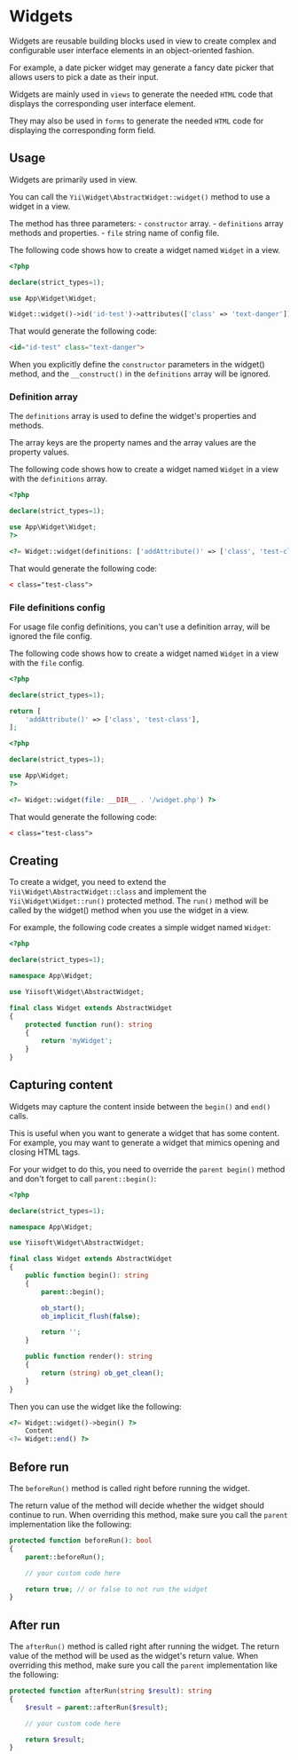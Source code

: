 # Widgets

Widgets are reusable building blocks used in view to create complex and configurable user interface elements in an
object-oriented fashion.

For example, a date picker widget may generate a fancy date picker that allows users to pick a date as their input.

Widgets are mainly used in `views` to generate the needed `HTML` code that displays the corresponding user interface
element.

They may also be used in `forms` to generate the needed `HTML` code for displaying the corresponding form field.

## Usage

Widgets are primarily used in view.

You can call the `Yii\Widget\AbstractWidget::widget()` method to use a widget in a view.

The method has three parameters:
    - `constructor` array.
    - `definitions` array methods and properties.
    - `file` string name of config file. 

The following code shows how to create a widget named `Widget` in a view.

```php
<?php

declare(strict_types=1);

use App\Widget\Widget;

Widget::widget()->id('id-test')->attributes(['class' => 'text-danger'])->render();
```

That would generate the following code:

```html
<id="id-test" class="text-danger">
```

When you explicitly define the `constructor` parameters in the widget() method, and the `__construct()` in the
`definitions` array will be ignored.

### Definition array

The `definitions` array is used to define the widget's properties and methods.

The array keys are the property names and the array values are the property values.

The following code shows how to create a widget named `Widget` in a view with the `definitions` array.

```php
<?php

declare(strict_types=1);

use App\Widget\Widget;
?>

<?= Widget::widget(definitions: ['addAttribute()' => ['class', 'test-class']]) ?>
```

That would generate the following code:

```html
< class="test-class">
```

### File definitions config

For usage file config definitions, you can't use a definition array, will be ignored the file config.

The following code shows how to create a widget named `Widget` in a view with the `file` config.

```php
<?php

declare(strict_types=1);

return [
    'addAttribute()' => ['class', 'test-class'],
];
```

```php
<?php

declare(strict_types=1);

use App\Widget;
?>

<?= Widget::widget(file: __DIR__ . '/widget.php') ?>
```

That would generate the following code:

```html
< class="test-class">
```

## Creating

To create a widget, you need to extend the `Yii\Widget\AbstractWidget::class` and implement the `Yii\Widget\Widget::run()` protected method. The `run()` method will be called by the widget() method when you use the widget in a view.

For example, the following code creates a simple widget named `Widget`:

```php
<?php

declare(strict_types=1);

namespace App\Widget;

use Yiisoft\Widget\AbstractWidget;

final class Widget extends AbstractWidget
{
    protected function run(): string
    {
        return 'myWidget';
    }
}
```

## Capturing content

Widgets may capture the content inside between the `begin()` and `end()` calls.

This is useful when you want to generate a widget that has some content. For example, you may want to generate a widget that mimics opening and closing HTML tags.

For your widget to do this, you need to override the `parent begin()` method and don't forget to call `parent::begin()`:

```php
<?php

declare(strict_types=1);

namespace App\Widget;

use Yiisoft\Widget\AbstractWidget;

final class Widget extends AbstractWidget
{
    public function begin(): string
    {
        parent::begin();

        ob_start();
        ob_implicit_flush(false);

        return '';
    }

    public function render(): string
    {
        return (string) ob_get_clean();
    }
}
```

Then you can use the widget like the following:

```php
<?= Widget::widget()->begin() ?>
    Content
<?= Widget::end() ?>
```

## Before run

The `beforeRun()` method is called right before running the widget.

The return value of the method will decide whether the widget should continue to run. When overriding this method, make sure you call the `parent` implementation like the following:

```php
protected function beforeRun(): bool
{
    parent::beforeRun();

    // your custom code here

    return true; // or false to not run the widget
}
```

## After run

The `afterRun()` method is called right after running the widget. The return value of the method will be used as the widget's return value. When overriding this method, make sure you call the `parent` implementation like the following:

```php
protected function afterRun(string $result): string
{
    $result = parent::afterRun($result);

    // your custom code here

    return $result;
}
```
